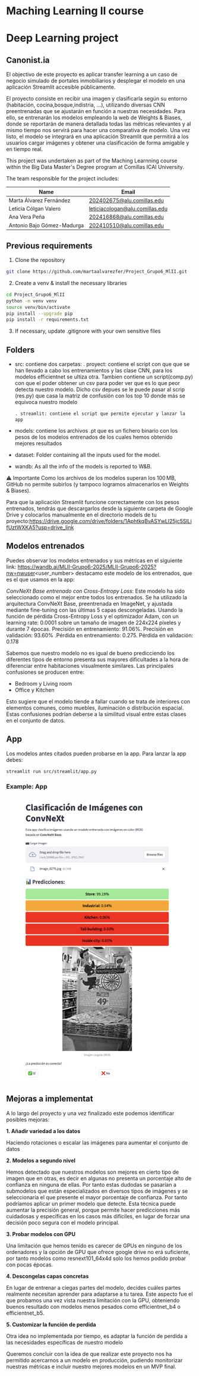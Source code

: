 # **Maching Learning II course**

# **Deep Learning project**

## **Canonist.ia**

El objectivo de este proyecto es aplicar transfer learning a un caso de negocio simulado de portales inmobiliarios y desplegar el modelo en una aplicación Streamlit accesible públicamente.

El proyecto consiste en recibir una imagen y clasificarla según su entorno (habitación, cocina,bosque,indistria, ...), utilizando diversas CNN preentrenadas que se ajustarán en función a nuestras necesidades. Para ello, se entrenarán los modelos empleando la web de Weights & Biases, donde se reportarán de manera detallada todas las métricas relevantes y al mismo tiempo nos servirá para hacer una comparativa de modelo. Una vez listo, el modelo se integrará en una aplicación Streamlit que permitirá a los usuarios cargar imágenes y obtener una clasificación de forma amigable y en tiempo real.

This project was undertaken as part of the Maching Learnning course within the Big Data Master's Degree program at Comillas ICAI University.

The team responsible for the project includes:

| Name                       | Email                           |
| -------------------------- | ------------------------------- |
| Marta Álvarez Fernández    | 202402675@alu.comillas.edu      |
| Leticia Cólgan Valero      | leticiacologan@alu.comillas.edu |
| Ana Vera Peña              | 202416868@alu.comillas.edu      |
| Antonio Bajo Gómez-Madurga | 202410510@alu.comillas.edu      |

## **Previous requirements**

1. Clone the repository

```bash
git clone https://github.com/martaalvarezfer/Project_Grupo6_MlII.git
```

2. Create a venv & install the necessary libraries

```bash
cd Project_Grupo6_MlII
python -m venv venv
source venv/bin/activate
pip install --upgrade pip
pip install -r requirements.txt
```

3. If necessary, update .gitignore with your own sensitive files

## **Folders**

- src: contiene dos carpetas:
  . proyect: contiene el script con que que se han llevado a cabo los entrenamientos y las clase CNN, para los modelos efficientnet se ultiza otra. Tambien contiene un script(comp.py) con que el poder obtener un csv para poder ver que es lo que peor detecta nuestro modelo. Dicho csv depues se le puede pasar al scrip (res.py) que casa la matriz de confusión con los top 10 donde más se equivoca nuestro modelo

      . streamlit: contiene el script que permite ejecutar y lanzar la app

- models: contiene los archivos .pt que es un fichero binario con los pesos de los modelos entrenados de los cuales hemos obtenido mejores resultados
- dataset: Folder containing all the inputs used for the model.
- wandb: As all the info of the models is reported to W&B.

⚠️ Importante
Como los archivos de los modelos superan los 100 MB, GitHub no permite subirlos (y tampoco logramos almacenarlos en Weights & Biases).

Para que la aplicación Streamlit funcione correctamente con los pesos entrenados, tendrás que descargarlos desde la siguiente carpeta de Google Drive y colocarlos manualmente en el directorio models de tu proyecto:https://drive.google.com/drive/folders/1AphtkqBvASYwLl25jc5SlLifUztWXKA5?usp=drive_link

## **Modelos entrenados**

Puedes observar los modelos entrenados y sus métricas en el siguiente link: https://wandb.ai/MLII-Grupo6-2025/MLII-Grupo6-2025?nw=nwuser<user_number> destacamo este modelo de los entrenados, que es el que usamos en la app:

_ConvNeXt Base entrenado con Cross-Entropy Loss_:
Este modelo ha sido seleccionado como el mejor entre todos los entrenados. Se ha utilizado la arquitectura ConvNeXt Base, preentrenada en ImageNet, y ajustada mediante fine-tuning con las últimas 5 capas descongeladas. Usando la función de pérdida Cross-Entropy Loss y el optimizador Adam, con un learning rate: 0.0001 sobre un tamaño de imagen de 224x224 píxeles y durante 7 épocas. Precisión en entrenamiento: 91.06%. Precisión en validación: 93.60% .Pérdida en entrenamiento: 0.275. Pérdida en validación: 0.178

Sabemos que nuestro modelo no es igual de bueno predicciendo los diferentes tipos de entorno presenta sus mayores dificultades a la hora de diferenciar entre habitaciones visualmente similares. Las principales confusiones se producen entre:

- Bedroom y Living room
- Office y Kitchen

Esto sugiere que el modelo tiende a fallar cuando se trata de interiores con elementos comunes, como muebles, iluminación o distribución espacial. Estas confusiones podrían deberse a la similitud visual entre estas clases en el conjunto de datos.

## **App**

Los modelos antes citados pueden probarse en la app. Para lanzar la app debes:

```bash
streamlit run src/streamlit/app.py
```

### Example: App

![Testing App](img/app.png)

## **Mejoras a implementat**

A lo largo del proyecto y una vez finalizado este podemos identificar posibles mejoras:

**1. Añadir variedad a los datos**
   
Haciendo rotaciones o escalar las imágenes para aumentar el conjunto de datos

**2. Modelos a segundo nivel**

Hemos detectado que nuestros modelos son mejores en cierto tipo de imagen que en otras, es decir en algunas no presenta un porcentaje alto de confianza en ninguna de ellas. Por tanto estas dudodas se pasarían a submodelos que están especializados en diversos tipos de imágenes y se seleccionaria el que presente el mayor porcentaje de confianza. Por tanto podríamos aplicar un primer modelo que detecte. Esta técnica puede aumentar la precisión general, porque permite hacer predicciones más cuidadosas y específicas en los casos más difíciles, en lugar de forzar una decisión poco segura con el modelo principal.

**3. Probar modelos con GPU**

Una limitación que hemos tenido es carecer de GPUs en ninguno de los ordenadores y la opción de GPU que ofrece google drive no erá suficiente, por tanto modelos como resnext101_64x4d solo los hemos podido probar con pocas épocas.

**4. Descongelas capas concretas**

En lugar de entrenar a ciegas partes del modelo, decides cuáles partes realmente necesitan aprender para adaptarse a tu tarea. Este aspecto fue el que probamos una vez vista nuestra limitación con la GPU, obteniendo buenos resultado con modelos menos pesados como efficientnet_b4 o efficientnet_b5.

**5. Customizar la función de perdida**
   
Otra idea no implementada por tiempo, es adaptar la función de perdida a las necesidades específicas de nuestro modelo

Queremos concluir con la idea de que realizar este proyecto nos ha permitido acercarnos a un modelo en producción, pudiendo monitorizar nuestras métricas e incluir nuestro mejores modelos en un MVP final.

